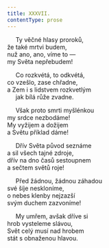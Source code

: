 ```yaml
---
title: XXXVII.
contentType: prose
---
```


     Ty věčné hlasy proroků,  
že také mrtvi budem,  
nuž ano, ano, víme to —  
my Světa nepřebudem!

     Co rozkvétá, to odkvétá,  
co vzešlo, zase chřadne,  
a Zem i s lidstvem rozkvetlým  
     jak bílá růže zvadne.

     Však proto smrti myšlénkou  
my srdce nezbodáme!  
My vyžijem a dožijem  
a Světu příklad dáme!

     Dřív Světa původ seznáme  
a sil všech tajné zdroje,  
dřív na dno časů sestoupnem  
a sečtem světů roje!

     Před žádnou, žádnou záhadou  
své šíje neskloníme,  
o nebes klenby nejzazší  
svým duchem zazvoníme!

     My umřem, avšak dříve si  
hrob vysteleme slávou,  
Svět celý musí nad hrobem  
stát s obnaženou hlavou.
